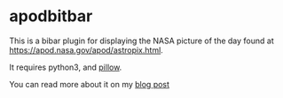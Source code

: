 # apodbitbar

This is a bibar plugin for displaying the NASA picture of the day
found at https://apod.nasa.gov/apod/astropix.html. 

It requires python3, and [pillow](https://pypi.org/project/Pillow/).

You can read more about it on my [blog post](https://jake.vossen.dev/blogs/apod-bitbar-announcment.html)
